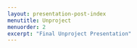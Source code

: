 ```yaml
---
layout: presentation-post-index
menutitle: Unproject
menuorder: 2
excerpt: "Final Unproject Presentation"
---
```

